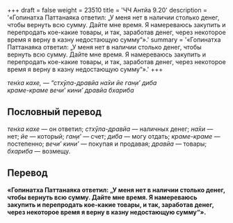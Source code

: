 +++
draft = false
weight = 23510
title = 'ЧЧ Антйа 9.20'
description = '«Гопинатха Паттанаяка ответил: „У меня нет в наличии столько денег, чтобы вернуть всю сумму. Дайте мне время. Я намереваюсь закупить и перепродать кое-какие товары, и так, заработав денег, через некоторое время я верну в казну недостающую сумму“».'
summary = '«Гопинатха Паттанаяка ответил: „У меня нет в наличии столько денег, чтобы вернуть всю сумму. Дайте мне время. Я намереваюсь закупить и перепродать кое-какие товары, и так, заработав денег, через некоторое время я верну в казну недостающую сумму“».'
+++

_тен̇ха кахе, — “стхӯла-дравйа на̄хи йе ган̣и’ диба  
краме-краме вечи’ кини’ дравйа бхариба_

## Пословный перевод

_тен̇ха_ _кахе_ — он ответил; _стхӯла_\-_дравйа_ — наличных денег; _на̄хи_ — нет; _йе_ — который; _ган̣и’_ — счет; _диба_ — могу отдать; _краме_\-_краме_ — постепенно; _вечи’_ _кини’_ — покупая и продавая; _дравйа_ — товары; _бхариба_ — возмещу.

## Перевод

**«Гопинатха Паттанаяка ответил: „У меня нет в наличии столько денег, чтобы вернуть всю сумму. Дайте мне время. Я намереваюсь закупить и перепродать кое-какие товары, и так, заработав денег, через некоторое время я верну в казну недостающую сумму“».**
